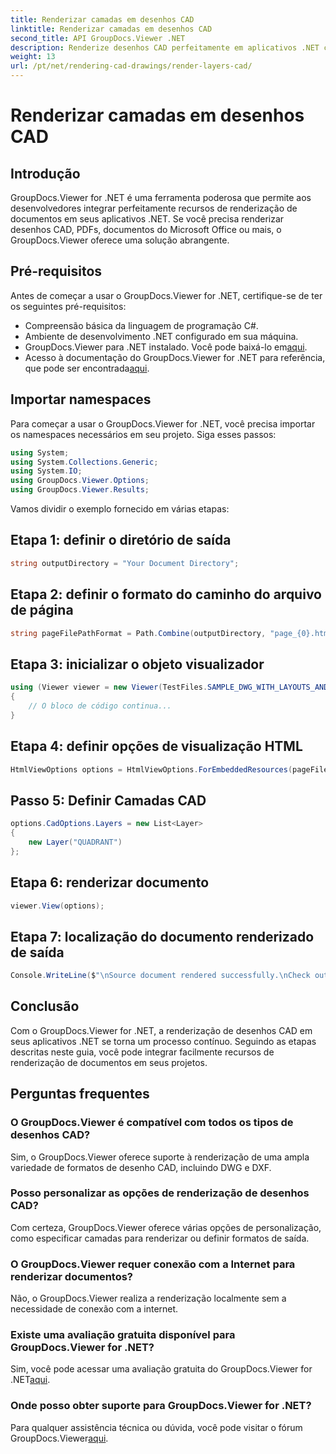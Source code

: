```yaml
---
title: Renderizar camadas em desenhos CAD
linktitle: Renderizar camadas em desenhos CAD
second_title: API GroupDocs.Viewer .NET
description: Renderize desenhos CAD perfeitamente em aplicativos .NET com GroupDocs.Viewer for .NET. Explore opções de renderização, personalize camadas e muito mais.
weight: 13
url: /pt/net/rendering-cad-drawings/render-layers-cad/
---
```


# Renderizar camadas em desenhos CAD

## Introdução
GroupDocs.Viewer for .NET é uma ferramenta poderosa que permite aos desenvolvedores integrar perfeitamente recursos de renderização de documentos em seus aplicativos .NET. Se você precisa renderizar desenhos CAD, PDFs, documentos do Microsoft Office ou mais, o GroupDocs.Viewer oferece uma solução abrangente.
## Pré-requisitos
Antes de começar a usar o GroupDocs.Viewer for .NET, certifique-se de ter os seguintes pré-requisitos:
- Compreensão básica da linguagem de programação C#.
- Ambiente de desenvolvimento .NET configurado em sua máquina.
-  GroupDocs.Viewer para .NET instalado. Você pode baixá-lo em[aqui](https://releases.groupdocs.com/viewer/net/).
-  Acesso à documentação do GroupDocs.Viewer for .NET para referência, que pode ser encontrada[aqui](https://tutorials.groupdocs.com/viewer/net/).

## Importar namespaces
Para começar a usar o GroupDocs.Viewer for .NET, você precisa importar os namespaces necessários em seu projeto. Siga esses passos:

```csharp
using System;
using System.Collections.Generic;
using System.IO;
using GroupDocs.Viewer.Options;
using GroupDocs.Viewer.Results;
```

Vamos dividir o exemplo fornecido em várias etapas:
## Etapa 1: definir o diretório de saída
```csharp
string outputDirectory = "Your Document Directory";
```
## Etapa 2: definir o formato do caminho do arquivo de página
```csharp
string pageFilePathFormat = Path.Combine(outputDirectory, "page_{0}.html");
```
## Etapa 3: inicializar o objeto visualizador
```csharp
using (Viewer viewer = new Viewer(TestFiles.SAMPLE_DWG_WITH_LAYOUTS_AND_LAYERS))
{
    // O bloco de código continua...
}
```
## Etapa 4: definir opções de visualização HTML
```csharp
HtmlViewOptions options = HtmlViewOptions.ForEmbeddedResources(pageFilePathFormat);
```
## Passo 5: Definir Camadas CAD
```csharp
options.CadOptions.Layers = new List<Layer>
{
    new Layer("QUADRANT")
};
```
## Etapa 6: renderizar documento
```csharp
viewer.View(options);
```
## Etapa 7: localização do documento renderizado de saída
```csharp
Console.WriteLine($"\nSource document rendered successfully.\nCheck output in {outputDirectory}.");
```

## Conclusão
Com o GroupDocs.Viewer for .NET, a renderização de desenhos CAD em seus aplicativos .NET se torna um processo contínuo. Seguindo as etapas descritas neste guia, você pode integrar facilmente recursos de renderização de documentos em seus projetos.
## Perguntas frequentes
### O GroupDocs.Viewer é compatível com todos os tipos de desenhos CAD?
Sim, o GroupDocs.Viewer oferece suporte à renderização de uma ampla variedade de formatos de desenho CAD, incluindo DWG e DXF.
### Posso personalizar as opções de renderização de desenhos CAD?
Com certeza, GroupDocs.Viewer oferece várias opções de personalização, como especificar camadas para renderizar ou definir formatos de saída.
### O GroupDocs.Viewer requer conexão com a Internet para renderizar documentos?
Não, o GroupDocs.Viewer realiza a renderização localmente sem a necessidade de conexão com a internet.
### Existe uma avaliação gratuita disponível para GroupDocs.Viewer for .NET?
 Sim, você pode acessar uma avaliação gratuita do GroupDocs.Viewer for .NET[aqui](https://releases.groupdocs.com/).
### Onde posso obter suporte para GroupDocs.Viewer for .NET?
 Para qualquer assistência técnica ou dúvida, você pode visitar o fórum GroupDocs.Viewer[aqui](https://forum.groupdocs.com/c/viewer/9).